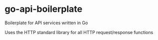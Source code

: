 # go-api-boilerplate
Boilerplate for API services written in Go

Uses the HTTP standard library for all HTTP request/response functions
